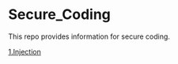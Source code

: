 # Secure_Coding
This repo provides information for secure coding.

[1.Injection](https://github.com/Git-K3rnel/Secure_Coding/tree/main/Injection)
